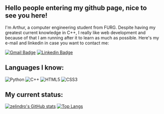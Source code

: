 ## Hello people entering my github page, nice to see you here! 

  I'm Arthur, a computer engineering student from FURG. Despite having my greatest current knowledge in C++, I really like web development and because of that I am running after it to learn as much as possible. Here's my e-mail and linkedin in case you want to contact me:

[![Gmail Badge](https://img.shields.io/badge/-zelindroarthur@gmail.com-c14438?style=flat-square&logo=Gmail&logoColor=white&link=mailto:zelindroarthur.com)](mailto:zelindroarthur1@gmail.com)
[![Linkedin Badge](https://img.shields.io/badge/-arthurzelindro-blue?style=flat-square&logo=Linkedin&logoColor=white&link=https://www.linkedin.com/in/arthur-zelindro-b6398016b/)](https://www.linkedin.com/in/arthur-zelindro-b6398016b/)

## Languages I know:

![Python](https://img.shields.io/badge/-Python-black?style=flat-square&logo=Python)
![C++](https://img.shields.io/badge/-C++-00599C?style=flat-square&logo=c)
![HTML5](https://img.shields.io/badge/-HTML5-E34F26?style=flat-square&logo=html5&logoColor=white)
![CSS3](https://img.shields.io/badge/-CSS3-1572B6?style=flat-square&logo=css3)

## My current status:

[![zelindro's GitHub stats](https://github-readme-stats.vercel.app/api?username=zelindro&show_icons=true&theme=react)](https://github.com/zelindro/github-readme-stats)
[![Top Langs](https://github-readme-stats.vercel.app/api/top-langs/?username=zelindro)](https://github.com/zelindro/github-readme-stats)
